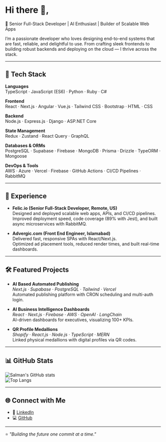 # Hi there 👋,

🚀 Senior Full-Stack Developer | AI Enthusiast | Builder of Scalable Web Apps  

I’m a passionate developer who loves designing end-to-end systems that are fast, reliable, and delightful to use. From crafting sleek frontends to building robust backends and deploying on the cloud — I thrive across the stack.

---

## 🔧 Tech Stack

**Languages**  
TypeScript · JavaScript (ES6) · Python · Ruby · C#

**Frontend**  
React · Next.js · Angular · Vue.js · Tailwind CSS · Bootstrap · HTML · CSS

**Backend**  
Node.js · Express.js · Django · ASP.NET Core

**State Management**  
Redux · Zustand · React Query · GraphQL

**Databases & ORMs**  
PostgreSQL · Supabase · Firebase · MongoDB · Prisma · Drizzle · TypeORM · Mongoose

**DevOps & Tools**  
AWS · Azure · Vercel · Firebase · GitHub Actions · CI/CD Pipelines · RabbitMQ

---

## 💼 Experience

- **Felic.io (Senior Full-Stack Developer, Remote, US)**  
  Designed and deployed scalable web apps, APIs, and CI/CD pipelines.  
  Improved deployment speed, code coverage (89% with Jest), and built async microservices with RabbitMQ.

- **Advergic.com (Front End Engineer, Islamabad)**  
  Delivered fast, responsive SPAs with React/Next.js.  
  Optimized ad placement tools, reduced render times, and built real-time dashboards.

---

## 🛠 Featured Projects

- **AI Based Automated Publishing**  
  *Next.js · Supabase · PostgreSQL · Tailwind · Vercel*  
  Automated publishing platform with CRON scheduling and multi-auth login.  

- **AI Business Intelligence Dashboards**  
  *React · Next.js · Firebase · AWS · OpenAI · LangChain*  
  AI-driven dashboards for executives, visualizing 100+ KPIs.  

- **QR Profile Medallions**  
  *Shopify · React.js · Node.js · TypeScript · MERN*  
  Linked physical medallions with digital profiles via QR codes.  

---

## 📊 GitHub Stats

![Salman's GitHub stats](https://github-readme-stats.vercel.app/api?username=lamebrowndev&show_icons=true&theme=tokyonight)  
![Top Langs](https://github-readme-stats.vercel.app/api/top-langs/?username=lamebrowndev&layout=compact&theme=tokyonight)

---

## 🌐 Connect with Me

- 💼 [LinkedIn](https://www.linkedin.com/in/your-link-here)  
- 💻 [GitHub](https://github.com/lamebrowndev)

---

⭐️ *"Building the future one commit at a time."*  
